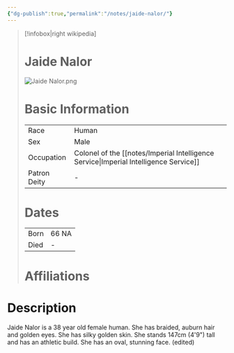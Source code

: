```yaml
---
{"dg-publish":true,"permalink":"/notes/jaide-nalor/"}
---
```


> [!infobox|right wikipedia]
> # Jaide Nalor
> ![Jaide Nalor.png](/img/user/images/Jaide%20Nalor.png)
># Basic Information
> |  |   |
> | ---- | --- |
> | Race | Human |
> | Sex | Male |
> | Occupation | Colonel of the [[notes/Imperial Intelligence Service\|Imperial Intelligence Service]] |
> | Patron Deity | - |
> # Dates
>  |  |   |
> | ---- | --- |
> | Born | 66 NA |
> | Died | - |
> # Affiliations

# Description
Jaide Nalor is a 38 year old female human. She has braided, auburn hair and golden eyes. She has silky golden skin. She stands 147cm (4'9") tall and has an athletic build. She has an oval, stunning face. (edited)
